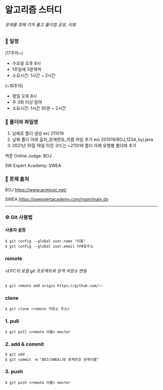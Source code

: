 # 알고리즘 스터디
###### 문제를 정해 각자 풀고 풀이법 공유, 리뷰


### 📅 일정
(17주차~)
- 수요일 오후 8시
- 1주일에 3문제씩
- 소요시간: 1시간 ~ 2시간

(~16주차)
- 평일 오후 8시
- 주 3회 이상 참여
- 소요시간: 1시간 30분 ~ 2시간


### 📁 폴더와 파일명
1. 날짜로 폴더 생성
ex) 211019
2. 날짜 폴더 아래 출처_문제번호_이름 파일 추가
ex) 201019/BOJ_1234_kyj.java
3. 2021년 10월 18일 이전 코드는 ~211018 폴더 아래 유형별 폴더에 추가

백준 Online Judge: BOJ

SW Expert Academy: SWEA



### 📝 문제 출처
BOJ https://www.acmicpc.net/

SWEA https://swexpertacademy.com/main/main.do



----
### ⚙ Git 사용법

#### 사용자 설정

    $ git config --global user.name "이름"
    $ git config --global user.email 이메일주소


### remote
###### 내 PC의 로컬 git 프로젝트와 원격 저장소 연동

    $ git remote add origin https://github.com/~~

### clone

    $ git clone <remote 저장소 주소>

### 1. pull

    $ git pull <remote 이름> master

### 2. add & commit

    $ git add .
    $ git commit -m "BOJ/SWEA/JO 문제번호 문제이름"

### 3. push

    $ git push <remote 이름> master

